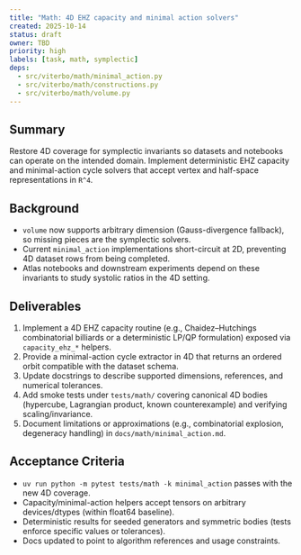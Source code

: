 ```yaml
---
title: "Math: 4D EHZ capacity and minimal action solvers"
created: 2025-10-14
status: draft
owner: TBD
priority: high
labels: [task, math, symplectic]
deps:
  - src/viterbo/math/minimal_action.py
  - src/viterbo/math/constructions.py
  - src/viterbo/math/volume.py
---
```


## Summary

Restore 4D coverage for symplectic invariants so datasets and notebooks can operate on the intended domain. Implement deterministic EHZ capacity and minimal-action cycle solvers that accept vertex and half-space representations in `R^4`.

## Background

- `volume` now supports arbitrary dimension (Gauss-divergence fallback), so missing pieces are the symplectic solvers.
- Current `minimal_action` implementations short-circuit at 2D, preventing 4D dataset rows from being completed.
- Atlas notebooks and downstream experiments depend on these invariants to study systolic ratios in the 4D setting.

## Deliverables

1. Implement a 4D EHZ capacity routine (e.g., Chaidez–Hutchings combinatorial billiards or a deterministic LP/QP formulation) exposed via `capacity_ehz_*` helpers.
2. Provide a minimal-action cycle extractor in 4D that returns an ordered orbit compatible with the dataset schema.
3. Update docstrings to describe supported dimensions, references, and numerical tolerances.
4. Add smoke tests under `tests/math/` covering canonical 4D bodies (hypercube, Lagrangian product, known counterexample) and verifying scaling/invariance.
5. Document limitations or approximations (e.g., combinatorial explosion, degeneracy handling) in `docs/math/minimal_action.md`.

## Acceptance Criteria

- `uv run python -m pytest tests/math -k minimal_action` passes with the new 4D coverage.
- Capacity/minimal-action helpers accept tensors on arbitrary devices/dtypes (within float64 baseline).
- Deterministic results for seeded generators and symmetric bodies (tests enforce specific values or tolerances).
- Docs updated to point to algorithm references and usage constraints.
